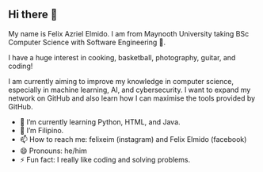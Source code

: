 ## Hi there 👋

My name is Felix Azriel Elmido. I am from Maynooth University taking BSc Computer Science with Software Engineering 🏫.

I have a huge interest in cooking, basketball, photography, guitar, and coding!

I am currently aiming to improve my knowledge in computer science, especially in machine learning, AI, and cybersecurity. I want to expand my network on GitHub and also learn how I can maximise the tools provided by GitHub.

- 🌱 I’m currently learning Python, HTML, and Java.
- 👯 I’m Filipino.
- 📫 How to reach me: felixeim (instagram) and Felix Elmido (facebook)
- 😄 Pronouns: he/him
- ⚡ Fun fact: I really like coding and solving problems.

